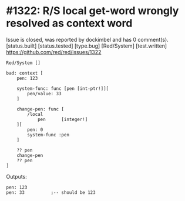 
#1322: R/S local get-word wrongly resolved as context word
================================================================================
Issue is closed, was reported by dockimbel and has 0 comment(s).
[status.built] [status.tested] [type.bug] [Red/System] [test.written]
<https://github.com/red/red/issues/1322>

```
Red/System []

bad: context [
    pen: 123

    system-func: func [pen [int-ptr!]][
        pen/value: 33
    ]

    change-pen: func [
        /local
            pen      [integer!]
    ][
        pen: 0
        system-func :pen
    ]

    ?? pen
    change-pen
    ?? pen
]
```

Outputs:

```
pen: 123
pen: 33          ;-- should be 123
```



